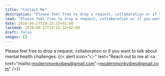 ```yaml
---
title: "Contact Me"
description: "Please feel free to drop a request, collaboration or if you want to talk about mental health challenges"
lead: "Please feel free to drop a request, collaboration or if you want to talk about mental health challenges"
date: 2020-08-27T19:25:12+02:00
lastmod: 2020-08-27T19:25:12+02:00
draft: false
images: []
--- 
```


Please feel free to drop a request, collaboration or if you want to talk about mental health challenges.
{{< alert icon="👉" text="Reach out to me at <a href=\"mailto:modernmonkvibes@gmail.com\">modernmonkvibes@gmail.com</a>" />}}
